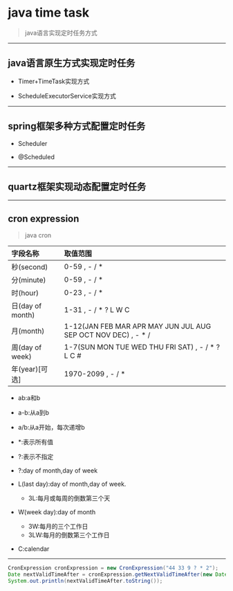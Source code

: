 
# java time task
> java语言实现定时任务方式


---
## java语言原生方式实现定时任务

- Timer+TimeTask实现方式

- ScheduleExecutorService实现方式

---
## spring框架多种方式配置定时任务

- Scheduler

- @Scheduled

---
## quartz框架实现动态配置定时任务



---
## cron expression
> java cron


| 字段名称 | 取值范围 |
| :- | :- |
| 秒(second) | 0-59 , - / * |
| 分(minute) | 0-59 , - / * |
| 时(hour) | 0-23 , - / * |
| 日(day of month) | 1-31 , - / * ? L W C |
| 月(month) | 1-12(JAN FEB MAR APR MAY JUN JUL AUG SEP OCT NOV DEC) , - * / |
| 周(day of week) | 1-7(SUN MON TUE WED THU FRI SAT) , - / * ? L C # |
| 年(year)[可选]| 1970-2099 , - / * |

- ab:a和b
- a-b:从a到b
- a/b:从a开始，每次递增b

- *:表示所有值
- ?:表示不指定

- ?:day of month,day of week

- L(last day):day of month,day of week.
    - 3L:每月或每周的倒数第三个天

- W(week day):day of month
    - 3W:每月的三个工作日
    - 3LW:每月的倒数第三个工作日

- C:calendar


---
```java
CronExpression cronExpression = new CronExpression("44 33 9 ? * 2");
Date nextValidTimeAfter = cronExpression.getNextValidTimeAfter(new Date());
System.out.println(nextValidTimeAfter.toString());
```


